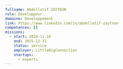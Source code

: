 ```yaml
---
fullname: Abdellatif ZAYTOUN
role: Développeur
domaine: Développement
link: https://www.linkedin.com/in/abdellatif-zaytoun
competences: []
missions:
  - start: 2024-11-18
    end: 2025-12-31
    status: service
    employer: LittleBigConnection
    startups:
      - experts
---
```

